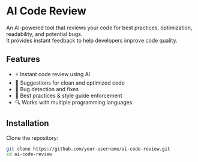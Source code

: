 # AI Code Review

An AI-powered tool that reviews your code for best practices, optimization, readability, and potential bugs.  
It provides instant feedback to help developers improve code quality.

## Features
- ⚡ Instant code review using AI
- 🧹 Suggestions for clean and optimized code
- 🐛 Bug detection and fixes
- 📖 Best practices & style guide enforcement
- 🔍 Works with multiple programming languages

## Installation
Clone the repository:
```bash
git clone https://github.com/your-username/ai-code-review.git
cd ai-code-review

